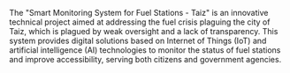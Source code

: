The "Smart Monitoring System for Fuel Stations - Taiz" is an innovative technical project aimed at addressing the fuel crisis plaguing the city of Taiz, which is plagued by weak oversight and a lack of transparency. This system provides digital solutions based on Internet of Things (IoT) and artificial intelligence (AI) technologies to monitor the status of fuel stations and improve accessibility, serving both citizens and government agencies.
